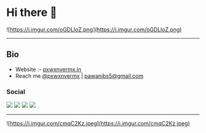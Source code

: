# Hi there 👋

![https://i.imgur.com/oGDLloZ.png](https://i.imgur.com/oGDLloZ.png)

---

## Bio

- Website :- [pxwxnvermx.in](http://pxwxnvermx.in/)
- Reach me [@pxwxnvermx](https://twitter.com/pxwxnvermx) | [pawanjbs5@gmail.com](mailto:pawanjbs5@gmail.com)

### Social 
[![](https://img.shields.io/badge/Twitter-1DA1F2?style=for-the-badge&logo=twitter&logoColor=white)](https://twitter.com/pxwxnvermx) [![](https://img.shields.io/badge/LinkedIn-0077B5?style=for-the-badge&logo=linkedin&logoColor=white)](https://linkedin.in/in/pxwxnvermx) [![](https://img.shields.io/badge/GitHub-100000?style=for-the-badge&logo=github&logoColor=white)](https://github.com/pxwxnvermx) [![](https://img.shields.io/badge/GitLab-330F63?style=for-the-badge&logo=gitlab&logoColor=white)](https://gitlab.com/pawanverma1337)

---

![https://i.imgur.com/cmqC2Kz.jpeg](https://i.imgur.com/cmqC2Kz.jpeg)
